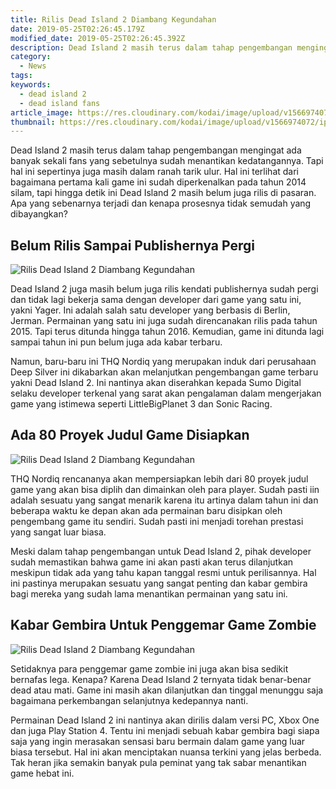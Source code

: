```yaml
---
title: Rilis Dead Island 2 Diambang Kegundahan
date: 2019-05-25T02:26:45.179Z
modified_date: 2019-05-25T02:26:45.392Z
description: Dead Island 2 masih terus dalam tahap pengembangan mengingat ada banyak sekali fans yang sebetulnya sudah menantikan kedatangannya.
category:
  - News
tags:
keywords:
  - dead island 2
  - dead island fans
article_image: https://res.cloudinary.com/kodai/image/upload/v1566974072/ip/rilis-dead-island-2-diambang-kegundahan-1.jpg
thumbnail: https://res.cloudinary.com/kodai/image/upload/v1566974072/ip/rilis-dead-island-2-diambang-kegundahan-1-018.jpg
---
```

Dead Island 2 masih terus dalam tahap pengembangan mengingat ada banyak sekali fans yang sebetulnya sudah menantikan kedatangannya. Tapi hal ini sepertinya juga masih dalam ranah tarik ulur. Hal ini terlihat dari bagaimana pertama kali game ini sudah diperkenalkan pada tahun 2014 silam, tapi hingga detik ini Dead Island 2 masih belum juga rilis di pasaran. Apa yang sebenarnya terjadi dan kenapa prosesnya tidak semudah yang dibayangkan?



## Belum Rilis Sampai Publishernya Pergi

![Rilis Dead Island 2 Diambang Kegundahan](https://res.cloudinary.com/kodai/image/upload/v1566974072/ip/rilis-dead-island-2-diambang-kegundahan-1.jpg)

Dead Island 2 juga masih belum juga rilis kendati publishernya sudah pergi dan tidak lagi bekerja sama dengan developer dari game yang satu ini, yakni Yager. Ini adalah salah satu developer yang berbasis di Berlin, Jerman. Permainan yang satu ini juga sudah direncanakan rilis pada tahun 2015. Tapi terus ditunda hingga tahun 2016. Kemudian, game ini ditunda lagi sampai tahun ini pun belum juga ada kabar terbaru.

Namun, baru-baru ini THQ Nordiq yang merupakan induk dari perusahaan Deep Silver ini dikabarkan akan melanjutkan pengembangan game terbaru yakni Dead Island 2. Ini nantinya akan diserahkan kepada Sumo Digital selaku developer terkenal yang sarat akan pengalaman dalam mengerjakan game yang istimewa seperti LittleBigPlanet 3 dan Sonic Racing.



## Ada 80 Proyek Judul Game Disiapkan

![Rilis Dead Island 2 Diambang Kegundahan](https://res.cloudinary.com/kodai/image/upload/v1566974072/ip/rilis-dead-island-2-diambang-kegundahan-2.jpg)

THQ Nordiq rencananya akan mempersiapkan lebih dari 80 proyek judul game yang akan bisa diplih dan dimainkan oleh para player. Sudah pasti iin adalah sesuatu yang sangat menarik karena itu artinya dalam tahun ini dan beberapa waktu ke depan akan ada permainan baru disipkan oleh pengembang game itu sendiri. Sudah pasti ini menjadi torehan prestasi yang sangat luar biasa.

Meski dalam tahap pengembangan untuk Dead Island 2, pihak developer sudah memastikan bahwa game ini akan pasti akan terus dilanjutkan meskipun tidak ada yang tahu kapan tanggal resmi untuk perilisannya. Hal ini pastinya merupakan sesuatu yang sangat penting dan kabar gembira bagi mereka yang sudah lama menantikan permainan yang satu ini.



## Kabar Gembira Untuk Penggemar Game Zombie

![Rilis Dead Island 2 Diambang Kegundahan](https://res.cloudinary.com/kodai/image/upload/v1566974073/ip/rilis-dead-island-2-diambang-kegundahan-3.jpg)

Setidaknya para penggemar game zombie ini juga akan bisa sedikit bernafas lega. Kenapa? Karena Dead Island 2 ternyata tidak benar-benar dead atau mati. Game ini masih akan dilanjutkan dan tinggal menunggu saja bagaimana perkembangan selanjutnya kedepannya nanti.

Permainan Dead Island 2 ini nantinya akan dirilis dalam versi PC, Xbox One dan juga Play Station 4. Tentu ini menjadi sebuah kabar gembira bagi siapa saja yang ingin merasakan sensasi baru bermain dalam game yang luar biasa tersebut. Hal ini akan menciptakan nuansa terkini yang jelas berbeda. Tak heran jika semakin banyak pula peminat yang tak sabar menantikan game hebat ini.
